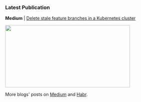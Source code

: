 ### Latest Publication

**Medium** | [Delete stale feature branches in a Kubernetes cluster](https://itnext.io/delete-stale-feature-branches-in-a-kubernetes-cluster-23c76da27180)

<img src="https://miro.medium.com/max/1400/1*J7ANgL7543E5beGwbgqcTA.png" width="400" height="200" />

More blogs' posts on [Medium](https://medium.com/@dmytrostriletskyi) and [Habr](https://habr.com/ru/users/dmytrostriletskyi/posts/).
